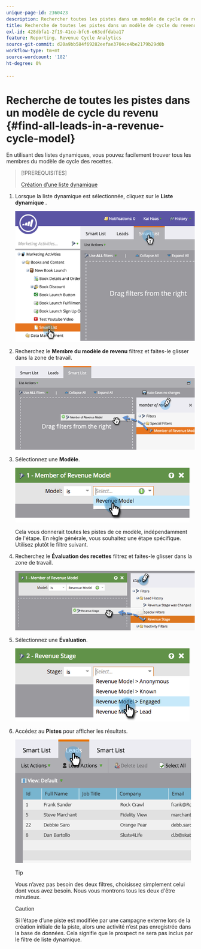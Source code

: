 ```yaml
---
unique-page-id: 2360423
description: Rechercher toutes les pistes dans un modèle de cycle de revenu - Documents Marketo - Documentation du produit
title: Recherche de toutes les pistes dans un modèle de cycle du revenu
exl-id: 428dbfa1-2f19-41ce-bfc6-e63edfdaba17
feature: Reporting, Revenue Cycle Analytics
source-git-commit: d20a9bb584f69282eefae3704ce4be2179b29d0b
workflow-type: tm+mt
source-wordcount: '182'
ht-degree: 0%

---
```


# Recherche de toutes les pistes dans un modèle de cycle du revenu {#find-all-leads-in-a-revenue-cycle-model}

En utilisant des listes dynamiques, vous pouvez facilement trouver tous les membres du modèle de cycle des recettes.

>[!PREREQUISITES]
>
>[Création d’une liste dynamique](/help/marketo/product-docs/core-marketo-concepts/smart-lists-and-static-lists/creating-a-smart-list/create-a-smart-list.md)

1. Lorsque la liste dynamique est sélectionnée, cliquez sur le **Liste dynamique** .

   ![](assets/image2015-4-29-14-3a6-3a36.png)

1. Recherchez le **Membre du modèle de revenu** filtrez et faites-le glisser dans la zone de travail.

   ![](assets/image2015-4-29-14-3a12-3a33.png)

1. Sélectionnez une **Modèle**.

   ![](assets/image2015-5-13-18-3a2-3a23.png)

   Cela vous donnerait toutes les pistes de ce modèle, indépendamment de l&#39;étape. En règle générale, vous souhaitez une étape spécifique. Utilisez plutôt le filtre suivant.

1. Recherchez le **Évaluation des recettes** filtrez et faites-le glisser dans la zone de travail.

   ![](assets/image2015-5-13-17-3a27-3a0.png)

1. Sélectionnez une **Évaluation**.

   ![](assets/image2015-5-13-17-3a31-3a9.png)

1. Accédez au **Pistes** pour afficher les résultats.

   ![](assets/2.png)

   >[!TIP]
   >
   >Vous n’avez pas besoin des deux filtres, choisissez simplement celui dont vous avez besoin. Nous vous montrons tous les deux d&#39;être minutieux.

   >[!CAUTION]
   >
   >Si l’étape d’une piste est modifiée par une campagne externe lors de la création initiale de la piste, alors une activité n’est pas enregistrée dans la base de données. Cela signifie que le prospect ne sera pas inclus par le filtre de liste dynamique.
